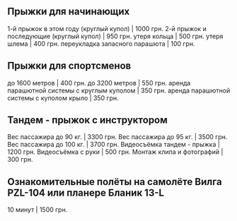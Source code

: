 ## Прыжки для начинающих

1-й прыжок в этом году (круглый купол)   | 1000 грн.
2-й прыжок и последующие (круглый купол) | 950 грн.
утеря кольца                             | 500 грн.
утеря шлема                              | 400 грн.
переукладка запасного парашюта           | 100 грн.

## Прыжки для спортсменов

до 1600 метров                              | 400 грн.
до 3200 метров                              | 550 грн.
аренда парашютной системы с круглым куполом | 350 грн.
аренда парашютной системы с куполом крыло   | 350 грн.

## Тандем - прыжок с инструктором

Вес пассажира до 90 кг.      | 3300 грн.
Вес пассажира до 95 кг.      | 3500 грн.
Вес пассажира до 100 кг.     | 3700 грн.
Видеосъёмка тандем - прыжка  | 1200 грн.
Видеосъёмка с руки           | 500 грн.
Монтаж клипа и фотографий    | 300 грн.

## Ознакомительные полёты на самолёте Вилга PZL-104 или планере Бланик 13-L

10 минут | 1500 грн.
